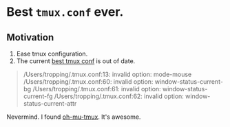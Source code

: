 # Best `tmux.conf` ever.

## Motivation

1. Ease tmux configuration.
2. The current [best tmux conf](https://gist.github.com/spicycode/1229612) is out of date. 
> /Users/tropping/.tmux.conf:13: invalid option: mode-mouse
> /Users/tropping/.tmux.conf:60: invalid option: window-status-current-bg
> /Users/tropping/.tmux.conf:61: invalid option: window-status-current-fg
> /Users/tropping/.tmux.conf:62: invalid option: window-status-current-attr

Nevermind. I found [oh-mu-tmux](https://github.com/gpakosz/.tmux). It's awesome.
